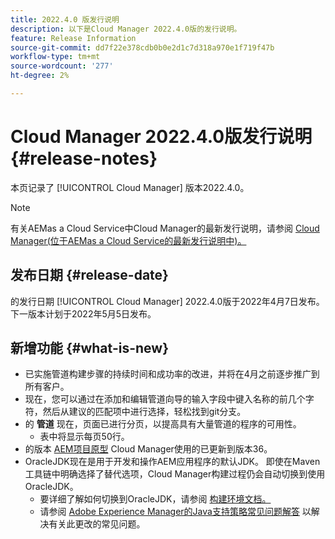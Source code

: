 ```yaml
---
title: 2022.4.0 版发行说明
description: 以下是Cloud Manager 2022.4.0版的发行说明。
feature: Release Information
source-git-commit: dd7f22e378cdb0b0e2d1c7d318a970e1f719f47b
workflow-type: tm+mt
source-wordcount: '277'
ht-degree: 2%

---
```



# Cloud Manager 2022.4.0版发行说明 {#release-notes}

本页记录了 [!UICONTROL Cloud Manager] 版本2022.4.0。

>[!NOTE]
>
>有关AEMas a Cloud Service中Cloud Manager的最新发行说明，请参阅 [Cloud Manager(位于AEMas a Cloud Service的最新发行说明中)。](https://experienceleague.adobe.com/docs/experience-manager-cloud-service/content/implementing/using-cloud-manager/release-notes-cloud-manager/release-notes-cm-current.html)

## 发布日期 {#release-date}

的发行日期 [!UICONTROL Cloud Manager] 2022.4.0版于2022年4月7日发布。 下一版本计划于2022年5月5日发布。

## 新增功能 {#what-is-new}

* 已实施管道构建步骤的持续时间和成功率的改进，并将在4月之前逐步推广到所有客户。
* 现在，您可以通过在添加和编辑管道向导的输入字段中键入名称的前几个字符，然后从建议的匹配项中进行选择，轻松找到git分支。
* 的 **管道** 现在，页面已进行分页，以提高具有大量管道的程序的可用性。
   * 表中将显示每页50行。
* 的版本 [AEM项目原型](https://experienceleague.adobe.com/docs/experience-manager-core-components/using/developing/archetype/overview.html) Cloud Manager使用的已更新到版本36。
* OracleJDK现在是用于开发和操作AEM应用程序的默认JDK。 即使在Maven工具链中明确选择了替代选项，Cloud Manager构建过程仍会自动切换到使用OracleJDK。
   * 要详细了解如何切换到OracleJDK，请参阅 [构建环境文档。](/help/using/build-environment-details.md#using-java-support)
   * 请参阅 [Adobe Experience Manager的Java支持策略常见问题解答](https://experienceleague.adobe.com/docs/experience-manager-65/assets/Java_Policy_for_Adobe_Experience_Manager.pdf) 以解决有关此更改的常见问题。
